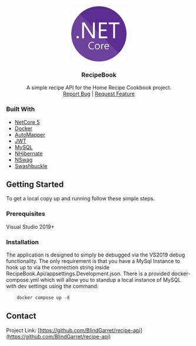 <!-- PROJECT LOGO -->
<br />
<p align="center">
  <a href="https://github.com/BlindGarret/recipe-api">
    <img src="images/logo.png" alt="Logo" width="150">
  </a>

  <h3 align="center">RecipeBook</h3>

  <p align="center">
    A simple recipe API for the Home Recipe Cookbook project.
    <br />
    <a href="https://github.com/BlindGarret/recipe-api/issues">Report Bug</a> |
    <a href="https://github.com/BlindGarret/recipe-api/issues">Request Feature</a>
  </p>
</p>

### Built With

* [NetCore 5](https://netcore.microsoft.com/)
* [Docker](https://www.docker.com/)
* [AutoMapper](https://automapper.org/)
* [JWT](https://github.com/jwt-dotnet/jwt)
* [MySQL](https://mysql.com/)
* [NHibernate](https://nhibernate.info/)
* [NSwag](https://github.com/RicoSuter/NSwag)
* [Swashbuckle](https://github.com/domaindrivendev/Swashbuckle.AspNetCore)


<!-- GETTING STARTED -->
## Getting Started

To get a local copy up and running follow these simple steps.

### Prerequisites

Visual Studio 2019+

### Installation

The application is designed to simply be debugged via the VS2019 debug functionality. The only requirement is that you have a
MySql Instance to hook up to via the connection string inside RecipeBook.Api/appsettings.Development.json. There is a provided docker-compose.yml
which will allow you to standup a local instance of MySQL with dev settings using the command:

```ps1
    docker compose up -d
```


<!-- CONTACT -->
## Contact

Project Link: [https://github.com/BlindGarret/recipe-api](https://github.com/BlindGarret/recipe-api)